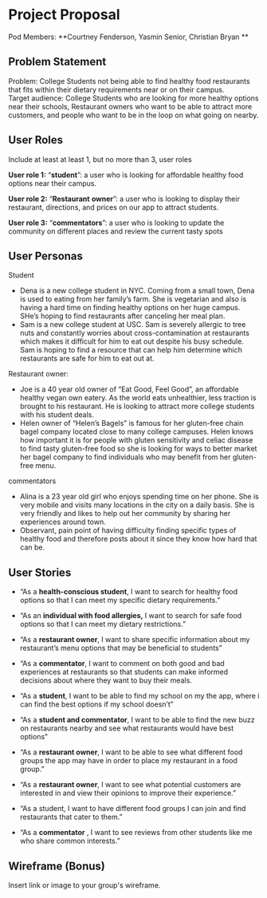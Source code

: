 # Project Proposal

Pod Members: **Courtney Fenderson, Yasmin Senior, Christian Bryan **

## Problem Statement

Problem: College Students not being able to find healthy food restaurants that fits within their dietary requirements near or on their campus. 
</br>
Target audience: College Students who are looking for more healthy options near their schools, Restaurant owners who want to be able to attract more customers, and people who want to be in the loop on what going on nearby.

## User Roles

Include at least at least 1, but no more than 3, user roles

**User role 1:**  “**student**”: a user who is looking for affordable healthy food options near their campus.

**User role 2:**  “**Restaurant** **owner**”: a user who is looking to display their restaurant, directions, and prices on our app to attract students.

**User role 3:**  “**commentators**”: a user who is looking to update the community on different places and review the current tasty spots

## User Personas

Student


- Dena is a new college student in NYC. Coming from a small town, Dena is used to eating from her family’s farm. She is vegetarian and also is having a hard time on finding healthy options on her huge campus. SHe’s hoping to find restaurants after canceling her meal plan.
- Sam is a new college student at USC. Sam is severely allergic to tree nuts and constantly worries about cross-contamination at restaurants which makes it difficult for him to eat out despite his busy schedule. Sam is hoping to find a resource that can help him determine which restaurants are safe for him to eat out at.


Restaurant owner:


- Joe is a 40 year old owner of “Eat Good, Feel Good”, an affordable healthy vegan own eatery. As the world eats unhealthier, less traction is brought to his restaurant. He is looking to attract more college students with his student deals.
- Helen owner of “Helen’s Bagels” is famous for her gluten-free chain bagel company located close to many college campuses. Helen knows how important it is for people with gluten sensitivity and celiac disease to find tasty gluten-free food so she is looking for ways to better market her bagel company to find individuals who may benefit from her gluten-free menu.


commentators



- Alina is a 23 year old girl who enjoys spending time on her phone. She is very mobile and visits many locations in the city on a daily basis. She is very friendly and likes to help out her community by sharing her experiences around town.
- Observant, pain point of having difficulty finding specific types of healthy food and therefore posts about it since they know how hard that can be.

## User Stories

- “As a **health-conscious student**, I want to search for healthy food options so that I can meet my specific dietary requirements.”

- “As an **individual with food allergies,** I want to search for safe food options so that I can meet my dietary restrictions.”

- “As a **restaurant owner**, I want to share specific information about my restaurant’s menu options that may be beneficial to students”
- “As a **commentator**, I want to comment on both good and bad experiences at restaurants so that students can make informed decisions about where they want to buy their meals.
- “As a **student**, I want to be able to find my school on my the app, where i can find the best options if my school doesn’t”
- “As a **student and commentator**, I want to be able to find the new buzz on restaurants nearby and see what restaurants would have best options”
- “As a **restaurant owner**, I want to be able to see what different food groups the app may have in order to place my restaurant in a food group.”
- “As a **restaurant owner**, I want to see what potential customers are interested in and view their opinions to improve their experience.”
- “As a student,  I want to have different food groups I can join and find restaurants that cater to them.”
- “As a **commentator** , I want to see reviews from other students like me who share common interests.”


## Wireframe (Bonus)

Insert link or image to your group's wireframe. 
